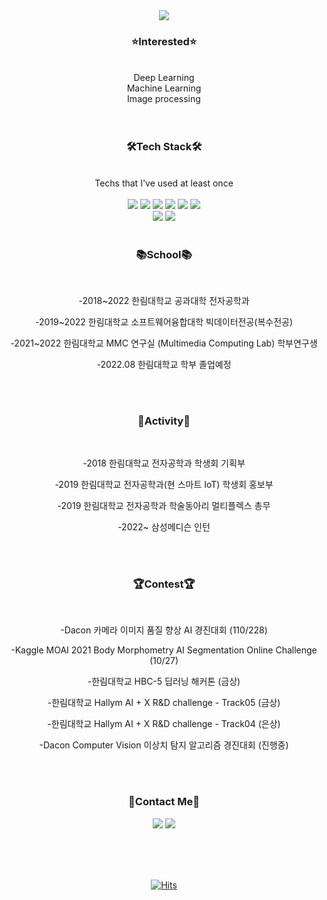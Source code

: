 <div align="center">
  <img src="https://capsule-render.vercel.app/api?type=waving&color=FFFACD&height=250&section=header&text=VICTORY'S SPACE&fontColor=8080803&fontSize=45&fontAlignY=40" />  

  
  ### **:star:Interested:star:**<br>
  <br>
  Deep Learning<br>
  Machine Learning<br>
  Image processing<br>

  <br>
  <br>
  
  ### 🛠Tech Stack🛠<br>
  <br>
  Techs that I've used at least once<br>
  <br>
  <img src="https://img.shields.io/badge/Python-3776AB?style=flat-square&logo=Python&logoColor=white"/></a> <img src="https://img.shields.io/badge/JavaScript-F7DF1E?style=flat-square&logo=JavaScript&logoColor=white"/></a> <img src="https://img.shields.io/badge/Java-007396?style=flat-square&logo=Java&logoColor=white"/></a> <img src="https://img.shields.io/badge/C++-00599C?style=flat-square&logo=C%2B%2B&logoColor=white"/></a> <img src="https://img.shields.io/badge/C-A8B9CC?style=flat-square&logo=C&logoColor=white"/></a> <img src="https://img.shields.io/badge/R-276DC3?style=flat-square&logo=R&logoColor=white"/></a><br><img src="https://img.shields.io/badge/PyTorch-EE4C2C?style=flat-square&logo=PyTorch&logoColor=white"/></a> <img src="https://img.shields.io/badge/TensorFlow-FF6F00?style=flat-square&logo=TensorFlow&logoColor=white"/></a>
  
  <br>
  <br>

  ### 📚School📚 <br>
  <br>
  
  -2018~2022 한림대학교 공과대학 전자공학과
  
  -2019~2022 한림대학교 소프트웨어융합대학 빅데이터전공(복수전공)
  
  -2021~2022 한림대학교 MMC 연구실 (Multimedia Computing Lab) 학부연구생
  
  -2022.08 한림대학교 학부 졸업예정
  
  <br>
  <br>
  
  ### 🎵Activity🎵 <br>
  <br>
  
  -2018 한림대학교 전자공학과 학생회 기획부
  
  -2019 한림대학교 전자공학과(현 스마트 IoT) 학생회 홍보부

  -2019 한림대학교 전자공학과 학술동아리 멀티플렉스 총무
  
  -2022~ 삼성메디슨 인턴
  
  <br>
  <br>
  
  ### 🏆Contest🏆 <br>
  <br>
  
  -Dacon 카메라 이미지 품질 향상 AI 경진대회 (110/228)
  
  -Kaggle MOAI 2021 Body Morphometry AI Segmentation Online Challenge (10/27)

  -한림대학교 HBC-5 딥러닝 해커톤 (금상)

  -한림대학교 Hallym AI + X R&D challenge - Track05 (금상)

  -한림대학교 Hallym AI + X R&D challenge - Track04 (은상)

  -Dacon Computer Vision 이상치 탐지 알고리즘 경진대회 (진행중)

  <br>
  <br>
  
  ### :pushpin:Contact Me:pushpin:<br>
  <a href="https://www.instagram.com/tmdrn99/"><img src="https://img.shields.io/badge/Instagram-E4405F?style=flat-square&logo=Instagram&logoColor=white"/></a> <a href="tmdrn9912@gmail.com"><img src="https://img.shields.io/badge/Gmail-EA4335?style=flat-square&logo=Gmail&logoColor=white"/></a>
  
  <br>
  <br>
  <br>
  
  [![Hits](https://hits.seeyoufarm.com/api/count/incr/badge.svg?url=https%3A%2F%2Fgithub.com%2Ftmdrn9&count_bg=%23FFE55C&title_bg=%23555555&icon=&icon_color=%23E7E7E7&title=HELLO&edge_flat=false)](https://hits.seeyoufarm.com)
  <br>
  <br>
  <br>
</div>
